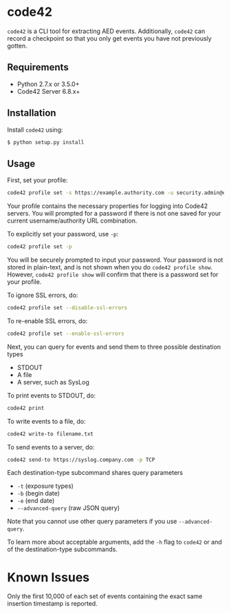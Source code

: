 # code42

`code42` is a CLI tool for extracting AED events. 
Additionally, `code42` can record a checkpoint so that you only get events you have not previously gotten.

## Requirements

- Python 2.7.x or 3.5.0+
- Code42 Server 6.8.x+

## Installation
Install `code42` using:

```bash
$ python setup.py install
```

## Usage

First, set your profile:
```bash
code42 profile set -s https://example.authority.com -u security.admin@example.com
```
Your profile contains the necessary properties for logging into Code42 servers.
You will prompted for a password if there is not one saved for your current username/authority URL combination.

To explicitly set your password, use `-p`:
```bash
code42 profile set -p
```
You will be securely prompted to input your password.
Your password is not stored in plain-text, and is not shown when you do `code42 profile show`.
However, `code42 profile show` will confirm that there is a password set for your profile.

To ignore SSL errors, do:
```bash
code42 profile set --disable-ssl-errors
```

To re-enable SSL errors, do:
```bash
code42 profile set --enable-ssl-errors
```

Next, you can query for events and send them to three possible destination types
* STDOUT
* A file
* A server, such as SysLog

To print events to STDOUT, do:
```bash
code42 print
```

To write events to a file, do:
```bash
code42 write-to filename.txt
```

To send events to a server, do:
```bash
code42 send-to https://syslog.company.com -p TCP
```

Each destination-type subcommand shares query parameters
* `-t` (exposure types)
* `-b` (begin date)
* `-e` (end date)
* `--advanced-query` (raw JSON query)

Note that you cannot use other query parameters if you use `--advanced-query`.

To learn more about acceptable arguments, add the `-h` flag to `code42` or and of the destination-type subcommands.


# Known Issues

Only the first 10,000 of each set of events containing the exact same insertion timestamp is reported.
